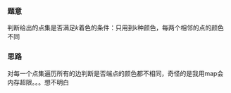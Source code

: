 ### 题意
判断给出的点集是否满足$k$着色的条件：只用到$k$种颜色，每两个相邻的点的颜色不同

### 思路
对每一个点集遍历所有的边判断是否端点的颜色都不相同，奇怪的是我用map会内存超限。。。想不明白